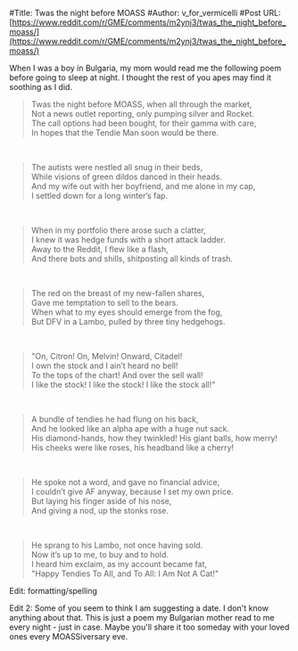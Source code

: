 #Title: Twas the night before MOASS
#Author: v_for_vermicelli
#Post URL: [https://www.reddit.com/r/GME/comments/m2ynj3/twas_the_night_before_moass/](https://www.reddit.com/r/GME/comments/m2ynj3/twas_the_night_before_moass/)


When I was a boy in Bulgaria, my mom would read me the following poem before going to sleep at night. I thought the rest of you apes may find it soothing as I did.

>Twas the night before MOASS, when all through the market,  
Not a news outlet reporting, only pumping silver and Rocket.  
The call options had been bought, for their gamma with care,  
In hopes that the Tendie Man soon would be there.

&#x200B;

>The autists were nestled all snug in their beds,  
While visions of green dildos danced in their heads.  
And my wife out with her boyfriend, and me alone in my cap,  
I settled down for a long winter’s fap.

&#x200B;

>When in my portfolio there arose such a clatter,  
I knew it was hedge funds with a short attack ladder.  
Away to the Reddit, I flew like a flash,  
And there bots and shills, shitposting all kinds of trash.

&#x200B;

>The red on the breast of my new-fallen shares,  
Gave me temptation to sell to the bears.  
When what to my eyes should emerge from the fog,  
But DFV in a Lambo, pulled by three tiny hedgehogs.

&#x200B;

>"On, Citron! On, Melvin! Onward, Citadel!  
I own the stock and I ain’t heard no bell!  
To the tops of the chart! And over the sell wall!  
I like the stock! I like the stock! I like the stock all!"

&#x200B;

>A bundle of tendies he had flung on his back,  
And he looked like an alpha ape with a huge nut sack.  
His diamond-hands, how they twinkled! His giant balls, how merry!  
His cheeks were like roses, his headband like a cherry!

&#x200B;

>He spoke not a word, and gave no financial advice,  
I couldn’t give AF anyway, because I set my own price.  
But laying his finger aside of his nose,  
And giving a nod, up the stonks rose.

&#x200B;

>He sprang to his Lambo, not once having sold.  
Now it’s up to me, to buy and to hold.  
I heard him exclaim, as my account became fat,  
"Happy Tendies To All, and To All: I Am Not A Cat!"

Edit: formatting/spelling

Edit 2: Some of you seem to think I am suggesting a date. I don't know anything about that. This is just a poem my Bulgarian mother read to me every night - just in case. Maybe you'll share it too someday with your loved ones every MOASSiversary eve.